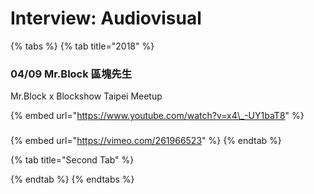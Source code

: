 # Interview: Audiovisual

{% tabs %}
{% tab title="2018" %}
### 04/09 Mr.Block 區塊先生

Mr.Block x Blockshow Taipei Meetup

{% embed url="https://www.youtube.com/watch?v=x4\_-UY1baT8" %}

### 

{% embed url="https://vimeo.com/261966523" %}
{% endtab %}

{% tab title="Second Tab" %}

{% endtab %}
{% endtabs %}



